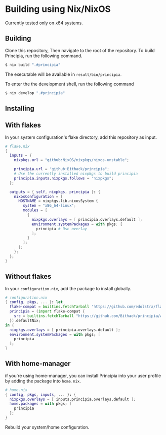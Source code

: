 # Building using Nix/NixOS

Currently tested only on x64 systems.

## Building 

Clone this repository, Then navigate to the root of the repository. To build Principia, run the following command.

```sh
$ nix build ".#principia"
```

The executable will be available in `result/bin/principia`.

To enter the the development shell, run the following command

```sh
$ nix develop ".#principia"
```

## Installing

## With flakes

In your system configuration's flake directory, add this repository as input.

```nix
# flake.nix
{
  inputs = {
    nixpkgs.url = "github:NixOS/nixpkgs/nixos-unstable";

    principia.url = "github:Bithack/principia";
    # Use the currently installed nixpkgs to build principia
    principia.inputs.nixpkgs.follows = "nixpkgs";
  };

  outputs = { self, nixpkgs, principia }: {
    nixosConfiguration = {
      HOSTNAME = nixpkgs.lib.nixosSystem {
        system = "x86_64-linux";
        modules = [
          {
            nixpkgs.overlays = [ principia.overlays.default ];
            environment.systemPackages = with pkgs; [
              principia # Use overlay 
            ];
          }
        ];
      };
    };
  };
}

```

## Without flakes

In your `configuration.nix`, add the package to install globally.

```nix
# configuration.nix
{ config, pkgs, ... }: let
  flake-compat = builtins.fetchTarball "https://github.com/edolstra/flake-compat/archive/master.tar.gz"; 
  principia = (import flake-compat {
    src = builtins.fetchTarball "https://github.com/Bithack/principia/archive/master.tar.gz";
  }).defaultNix;
in {
  nixpkgs.overlays = [ principia.overlays.default ];
  environment.systemPackages = with pkgs; [
    principia
  ];
}
```

## With home-manager

if you're using home-manager, you can install Principia into your user profile 
by adding the package into `home.nix`.

```nix
# home.nix
{ config, pkgs, inputs, ... }: { 
  nixpkgs.overlays = [ inputs.principia.overlays.default ];
  home.packages = with pkgs; [
    principia
  ];
}

```

Rebuild your system/home configuration.
